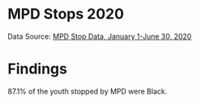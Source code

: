 # MPD Stops 2020

Data Source: [MPD Stop Data, January 1-June 30, 2020](https://mpdc.dc.gov/node/1523926)


# Findings

87.1% of the youth stopped by MPD were Black. 